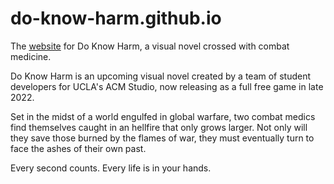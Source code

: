 # do-know-harm.github.io
The [website](https://do-know-harm.github.io/) for Do Know Harm, a visual novel crossed with combat medicine.

Do Know Harm is an upcoming visual novel created by a team of student developers for UCLA's ACM Studio, now releasing as a full free game in late 2022.

Set in the midst of a world engulfed in global warfare, two combat medics find themselves caught in an hellfire that only grows larger. Not only will they save those burned by the flames of war, they must eventually turn to face the ashes of their own past.

Every second counts. Every life is in your hands.
